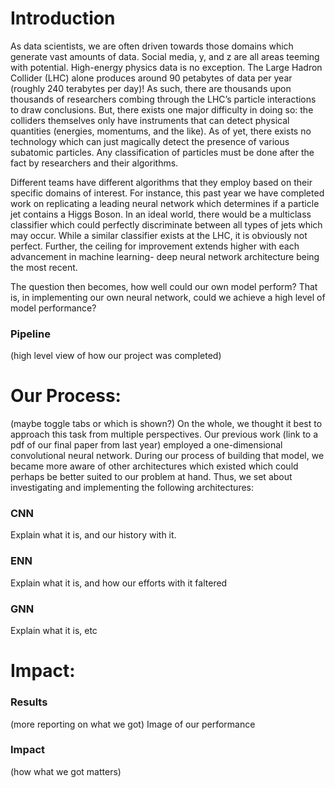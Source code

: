 # Introduction

As data scientists, we are often driven towards those domains which generate vast amounts of data.  Social media, y, and z are all areas teeming with potential.  High-energy physics data is no exception.  The Large Hadron Collider (LHC) alone produces around 90 petabytes of data per year (roughly 240 terabytes per day)!  As such, there are thousands upon thousands of researchers combing through the LHC’s particle interactions to draw conclusions.  But, there exists one major difficulty in doing so:  the colliders themselves only have instruments that can detect physical quantities (energies, momentums, and the like).  As of yet, there exists no technology which can just magically detect the presence of various subatomic particles.  Any classification of particles must be done after the fact by researchers and their algorithms.

Different teams have different algorithms that they employ based on their specific domains of interest.  For instance, this past year we have completed work on replicating a leading neural network which determines if a particle jet contains a Higgs Boson.  In an ideal world, there would be a multiclass classifier which could perfectly discriminate between all types of jets which may occur.  While a similar classifier exists at the LHC, it is obviously not perfect.  Further, the ceiling for improvement extends higher with each advancement in machine learning- deep neural network architecture being the most recent.

The question then becomes, how well could our own model perform? That is, in implementing our own neural network, could we achieve a high level of model performance?

### Pipeline
(high level view of how our project was completed)

# Our Process:
(maybe toggle tabs or which is shown?)
On the whole, we thought it best to approach this task from multiple perspectives.  Our previous work (link to a pdf of our final paper from last year) employed a one-dimensional convolutional neural network.  During our process of building that model, we became more aware of other architectures which existed which could perhaps be better suited to our problem at hand.  Thus, we set about investigating and implementing the following architectures:

### CNN
Explain what it is, and our history with it.
### ENN
Explain what it is, and how our efforts with it faltered
### GNN
Explain what it is, etc


# Impact:
### Results
(more reporting on what we got)
Image of our performance

### Impact
(how what we got matters)



<!--- You can use the [editor on GitHub](https://github.com/sharmimathur/multiclassification-particle-jets/edit/gh-pages/README.md) to maintain and preview the content for your website in Markdown files. -->

<!--- Whenever you commit to this repository, GitHub Pages will run [Jekyll](https://jekyllrb.com/) to rebuild the pages in your site, from the content in your Markdown files. -->

<!--- ### Markdown -->

<!--- Markdown is a lightweight and easy-to-use syntax for styling your writing. It includes conventions for -->

<!--- - Bulleted -->
<!--- - List -->

<!--- 1. Numbered -->
<!--- 2. List -->

<!--- **Bold** and _Italic_ and `Code` text -->

<!--- [Link](url) and ![Image](src) -->

<!--- For more details see [GitHub Flavored Markdown](https://guides.github.com/features/mastering-markdown/). --->

<!--- ### Jekyll Themes -->

<!--- Your Pages site will use the layout and styles from the Jekyll theme you have selected in your [repository settings](https://github.com/sharmimathur/multiclassification-particle-jets/settings). The name of this theme is saved in the Jekyll `_config.yml` configuration file. --->

<!--- ### Support or Contact --->

<!--- Having trouble with Pages? Check out our [documentation](https://docs.github.com/categories/github-pages-basics/) or [contact support](https://support.github.com/contact) and we’ll help you sort it out. --->
